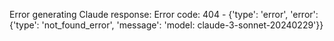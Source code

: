<!-- 
Generated by: claude
Prompt type: sources
Generated at: 2025-06-07T00:33:57.458979
-->

Error generating Claude response: Error code: 404 - {'type': 'error', 'error': {'type': 'not_found_error', 'message': 'model: claude-3-sonnet-20240229'}}